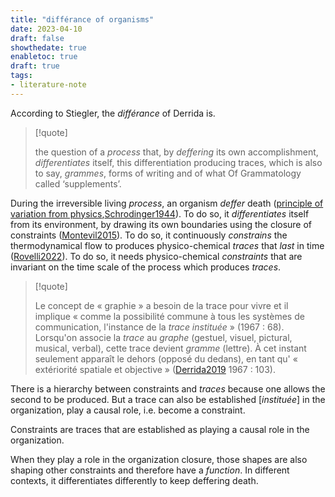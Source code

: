 ```yaml
---
title: "différance of organisms"
date: 2023-04-10
draft: false
showthedate: true
enabletoc: true
draft: true
tags:
- literature-note
---
```


According to Stiegler, the *différance* of Derrida is.

>[!quote]
>
>the question of a *process* that, by *deffering* its own accomplishment, *differentiates* itself, this differentiation producing traces, which is also to say, *grammes*, forms of writing and of what Of Grammatology called ‘supplements’.

During the irreversible living *process*, an organism *deffer* death ([principle of variation from physics](note/principle%20of%20variation%20from%20physics.md),[Schrodinger1944](reference/Schrodinger1944.md)).
To do so, it *differentiates* itself from its environment, by drawing its own boundaries using the closure of constraints ([Montevil2015](reference/Montevil2015.md)). 
To do so, it continuously *constrains* the thermodynamical flow to produces physico-chemical *traces* that *last* in time ([Rovelli2022](reference/Rovelli2022.md)).
To do so, it needs physico-chemical *constraints* that are invariant on the time scale of the process which produces *traces*.

>[!quote]
>
>Le concept de « graphie » a besoin de la trace pour vivre et il implique « comme la possibilité commune à tous les systèmes de communication, l'instance de la _trace instituée_ » (1967 : 68). Lorsqu'on associe la _trace_ au _graphe_ (gestuel, visuel, pictural, musical, verbal), cette trace devient _gramme_ (lettre). À cet instant seulement apparaît le dehors (opposé du dedans), en tant qu' « extériorité spatiale et objective » ([Derrida2019](reference/Derrida2019.md) 1967 : 103).

There is a hierarchy between constraints and *traces* because one allows the second to be produced.
But a trace can also be established \[*instituée*\] in the organization, play a causal role, i.e. become a constraint.

Constraints are traces that are established as playing a causal role in the organization. 


When they play a role in the organization closure, those shapes are also shaping other constraints and therefore have a *function*. 
In different contexts, it differentiates differently to keep deffering death.




